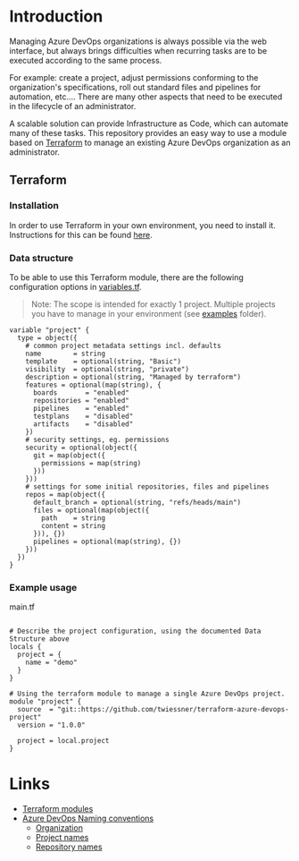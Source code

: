 # Introduction

Managing Azure DevOps organizations is always possible via the web interface, but always brings difficulties when
recurring tasks are to be executed according to the same process.

For example: create a project, adjust permissions conforming to the organization's specifications,
roll out standard files and pipelines for automation, etc.... There are many other
aspects that need to be executed in the lifecycle of an administrator.

A scalable solution can provide Infrastructure as Code, which can automate many of these tasks.
This repository provides an easy way to use a module based on [Terraform](https://www.terraform.io) to manage an existing Azure DevOps organization
as an administrator.

## Terraform

### Installation
In order to use Terraform in your own environment, you need to install it.
Instructions for this can be found [here](https://developer.hashicorp.com/terraform/downloads).

### Data structure
To be able to use this Terraform module, there are the following configuration options in [variables.tf](./variables.tf).

> Note: The scope is intended for exactly 1 project.
> Multiple projects you have to manage in your environment (see [examples](./examples) folder).

```hcl
variable "project" {
  type = object({
    # common project metadata settings incl. defaults
    name        = string
    template    = optional(string, "Basic")
    visibility  = optional(string, "private")
    description = optional(string, "Managed by terraform")
    features = optional(map(string), {
      boards       = "enabled"
      repositories = "enabled"
      pipelines    = "enabled"
      testplans    = "disabled"
      artifacts    = "disabled"
    })
    # security settings, eg. permissions
    security = optional(object({
      git = map(object({
        permissions = map(string)
      }))
    }))
    # settings for some initial repositories, files and pipelines
    repos = map(object({
      default_branch = optional(string, "refs/heads/main")
      files = optional(map(object({
        path    = string
        content = string
      })), {})
      pipelines = optional(map(string), {})
    }))
  })
}
```

### Example usage

main.tf
```hcl

# Describe the project configuration, using the documented Data Structure above
locals {
  project = {
    name = "demo"
  }
}

# Using the terraform module to manage a single Azure DevOps project.
module "project" {
  source  = "git::https://github.com/twiessner/terraform-azure-devops-project"
  version = "1.0.0"

  project = local.project
}
```

# Links

- [Terraform modules](https://developer.hashicorp.com/terraform/language/modules/develop)
- [Azure DevOps Naming conventions](https://learn.microsoft.com/en-us/azure/devops/organizations/settings/naming-restrictions?view=azure-devops#project-names)
  - [Organization](https://learn.microsoft.com/en-us/azure/devops/organizations/settings/naming-restrictions?view=azure-devops#organization-names)
  - [Project names](https://learn.microsoft.com/en-us/azure/devops/organizations/settings/naming-restrictions?view=azure-devops#project-names)
  - [Repository names](https://learn.microsoft.com/en-us/azure/devops/organizations/settings/naming-restrictions?view=azure-devops#azure-repos-tfvc)
